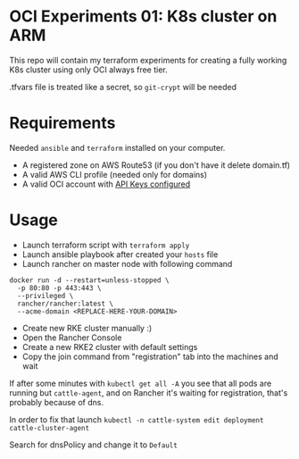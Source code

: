 # OCI Experiments 01: K8s cluster on ARM

This repo will contain my terraform experiments for creating a fully working K8s cluster using only OCI always free tier.

.tfvars file is treated like a secret, so `git-crypt` will be needed

# Requirements

Needed `ansible` and `terraform` installed on your computer.
- A registered zone on AWS Route53 (if you don't have it delete domain.tf)
- A valid AWS CLI profile (needed only for domains)
- A valid OCI account with [API Keys configured](https://docs.oracle.com/en-us/iaas/Content/API/Concepts/apisigningkey.htm#Required_Keys_and_OCIDs)

# Usage
- Launch terraform script with `terraform apply`
- Launch ansible playbook after created your `hosts` file
- Launch rancher on master node with following command
```
docker run -d --restart=unless-stopped \
  -p 80:80 -p 443:443 \
  --privileged \
  rancher/rancher:latest \
  --acme-domain <REPLACE-HERE-YOUR-DOMAIN>
```
- Create new RKE cluster manually :)
- Open the Rancher Console
- Create a new RKE2 cluster with default settings
- Copy the join command from "registration" tab into the machines and wait

If after some minutes with `kubectl get all -A` you see that all pods are running but `cattle-agent`, and on Rancher it's waiting for registration, that's probably because of dns.

In order to fix that launch `kubectl -n cattle-system edit deployment cattle-cluster-agent`

Search for dnsPolicy and change it to `Default`